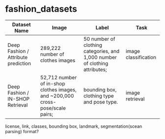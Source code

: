 # fashion_datasets
| Dataset Name | Image | Label | Task |
| ------------- | ------------- | ------------- | ------------- |
| Deep Fashion / Attribute prediction  | 289,222 number of clothes images  | 50 number of clothing categories, and 1,000 number of clothing attributes;  | image classification |
| Deep Fashion / IN-SHOP Retrieval  | 52,712 number of in-shop clothes images, and ~200,000 cross-pose/scale pairs;  |bounding box, clothing type and pose type. | image retrieval |

license, link, classes, bounding box, landmark, segmentation(scean parsing) format?
